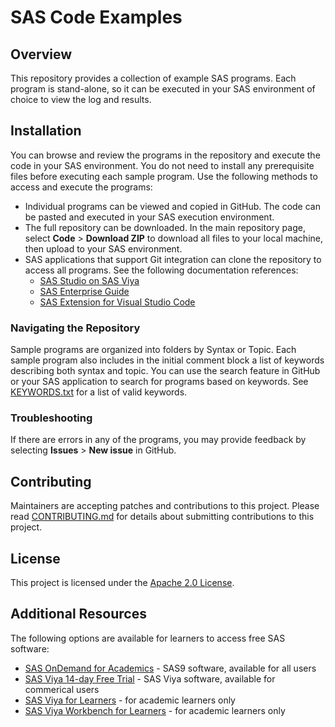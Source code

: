 # SAS Code Examples

## Overview
This repository provides a collection of example SAS programs. Each program is stand-alone, so it can be executed in your SAS environment of choice to view the log and results.

## Installation
You can browse and review the programs in the repository and execute the code in your SAS environment. You do not need to install any prerequisite files before executing each sample program. Use the following methods to access and execute the programs:
- Individual programs can be viewed and copied in GitHub. The code can be pasted and executed in your SAS execution environment.  
- The full repository can be downloaded. In the main repository page, select **Code** > **Download ZIP** to download all files to your local machine, then upload to your SAS environment. 
- SAS applications that support Git integration can clone the repository to access all programs. See the following documentation references:
    - [SAS Studio on SAS Viya](https://go.documentation.sas.com/doc/en/webeditorcdc/default/webeditorug/n0vksc2mc4hpypn1q87623fbxp55.htm)
    - [SAS Enterprise Guide](https://go.documentation.sas.com/doc/en/egdoccdc/8.5/egug/p1ov5qodzk4ur2n1r200wdr5jz75.htm)
    - [SAS Extension for Visual Studio Code](https://sassoftware.github.io/vscode-sas-extension/)

### Navigating the Repository
Sample programs are organized into folders by Syntax or Topic. Each sample program also includes in the initial comment block a list of keywords describing both syntax and topic. You can use the search feature in GitHub or your SAS application to search for programs based on keywords. See [KEYWORDS.txt](KEYWORDS.txt) for a list of valid keywords.  

### Troubleshooting
If there are errors in any of the programs, you may provide feedback by selecting **Issues** > **New issue** in GitHub. 

## Contributing
Maintainers are accepting patches and contributions to this project.
Please read [CONTRIBUTING.md](CONTRIBUTING.md) for details about submitting contributions to this project.

## License
This project is licensed under the [Apache 2.0 License](LICENSE).

## Additional Resources

The following options are available for learners to access free SAS software: 
* [SAS OnDemand for Academics](https://www.sas.com/en_us/software/on-demand-for-academics.html) - SAS9 software, available for all users
* [SAS Viya 14-day Free Trial](https://www.sas.com/en_us/trials/software/viya/viya-trial-form.html) - SAS Viya software, available for commerical users
* [SAS Viya for Learners](https://www.sas.com/en_us/software/viya-for-learners.html) - for academic learners only
* [SAS Viya Workbench for Learners](https://www.sas.com/en_us/software/viya-workbench-for-learners.html) - for academic learners only
